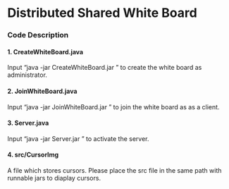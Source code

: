 ﻿# Distributed Shared White Board
### Code Description
#### 1. CreateWhiteBoard.java
Input “java -jar CreateWhiteBoard.jar <serverIPAddress> <serverPort>” to create the white board as administrator.

#### 2. JoinWhiteBoard.java
Input “java -jar JoinWhiteBoard.jar <serverIPAddress> <serverPort>” to join the white board as as a client.

#### 3. Server.java
Input “java -jar Server.jar <serverPort>” to activate the server.

#### 4. src/CursorImg
A file which stores cursors. Please place the src file in the same path with runnable jars to diaplay cursors.

